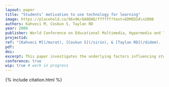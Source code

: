 ```yaml
---
layout: paper
title: "Students’ motivation to use technology for learning"
image: https://placehold.co/96x96/6A0DAD/ffffff?text=EDMEDIA\n2008
authors: Kahveci M, Coskun S, Taylan RD
year: 2008
publisher: World Conference on Educational Multimedia, Hypermedia and Telecommunications (ED-MEDIA)
projectid:
ref: "[Kahveci M](/murat), [Coskun S](/sirin), & [Taylan RD](/didem). (2008). _Students’ motivation to use technology for learning_. Paper presented at the World Conference on Educational Multimedia, Hypermedia and Telecommunications (ED-MEDIA). Vienna, Austria. June 30 - July 4, 2008."
pdf:
doi:
excerpt: This paper investigates the underlying factors influencing students' motivation to utilize technology for educational purposes.
conference: true
wip: true # work in progress 
---
```


{% include citation.html %}